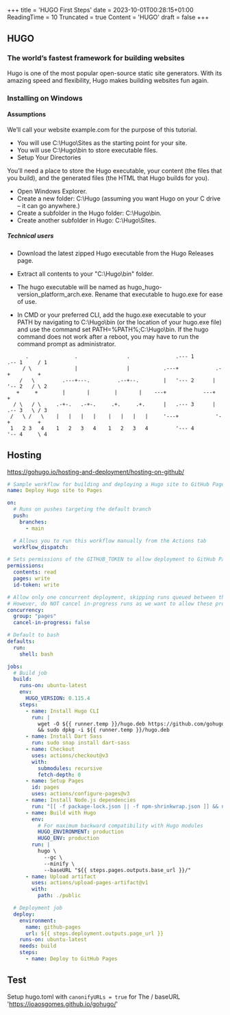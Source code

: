 +++
title = 'HUGO First Steps'
date = 2023-10-01T00:28:15+01:00
ReadingTime = 10
Truncated = true
Content = 'HUGO'
draft = false
+++

## HUGO

### The world’s fastest framework for building websites

Hugo is one of the most popular open-source static site generators. With its amazing speed and flexibility, Hugo makes building websites fun again.

### Installing on Windows

#### Assumptions

We’ll call your website example.com for the purpose of this tutorial.

- You will use C:\Hugo\Sites as the starting point for your site.
- You will use C:\Hugo\bin to store executable files.
- Setup Your Directories

You’ll need a place to store the Hugo executable, your content (the files that you build), and the generated files (the HTML that Hugo builds for you).

- Open Windows Explorer.
- Create a new folder: C:\Hugo (assuming you want Hugo on your C drive – it can go anywhere.)
- Create a subfolder in the Hugo folder: C:\Hugo\bin.
- Create another subfolder in Hugo: C:\Hugo\Sites.
  
##### Technical users

- Download the latest zipped Hugo executable from the Hugo Releases page.

- Extract all contents to your "C:\Hugo\bin" folder.

- The hugo executable will be named as hugo_hugo-version_platform_arch.exe. Rename that executable to hugo.exe for ease of use.

- In CMD or your preferred CLI, add the hugo.exe executable to your PATH by navigating to C:\Hugo\bin (or the location of your hugo.exe file) and use the command set PATH=%PATH%;C:\Hugo\bin. If the hugo command does not work after a reboot, you may have to run the command prompt as administrator.

```goat
      .               .                .               .--- 1          .-- 1     / 1
     / \              |                |           .---+            .-+         +
    /   \         .---+---.         .--+--.        |   '--- 2      |   '-- 2   / \ 2
   +     +        |       |        |       |    ---+            ---+          +
  / \   / \     .-+-.   .-+-.     .+.     .+.      |   .--- 3      |   .-- 3   \ / 3
 /   \ /   \    |   |   |   |    |   |   |   |     '---+            '-+         +
 1   2 3   4    1   2   3   4    1   2   3   4         '--- 4          '-- 4     \ 4

```

## Hosting

<https://gohugo.io/hosting-and-deployment/hosting-on-github/>

```yaml
# Sample workflow for building and deploying a Hugo site to GitHub Pages
name: Deploy Hugo site to Pages

on:
  # Runs on pushes targeting the default branch
  push:
    branches:
      - main

  # Allows you to run this workflow manually from the Actions tab
  workflow_dispatch:

# Sets permissions of the GITHUB_TOKEN to allow deployment to GitHub Pages
permissions:
  contents: read
  pages: write
  id-token: write

# Allow only one concurrent deployment, skipping runs queued between the run in-progress and latest queued.
# However, do NOT cancel in-progress runs as we want to allow these production deployments to complete.
concurrency:
  group: "pages"
  cancel-in-progress: false

# Default to bash
defaults:
  run:
    shell: bash

jobs:
  # Build job
  build:
    runs-on: ubuntu-latest
    env:
      HUGO_VERSION: 0.115.4
    steps:
      - name: Install Hugo CLI
        run: |
          wget -O ${{ runner.temp }}/hugo.deb https://github.com/gohugoio/hugo/releases/download/v${HUGO_VERSION}/hugo_extended_${HUGO_VERSION}_linux-amd64.deb \
          && sudo dpkg -i ${{ runner.temp }}/hugo.deb          
      - name: Install Dart Sass
        run: sudo snap install dart-sass
      - name: Checkout
        uses: actions/checkout@v3
        with:
          submodules: recursive
          fetch-depth: 0
      - name: Setup Pages
        id: pages
        uses: actions/configure-pages@v3
      - name: Install Node.js dependencies
        run: "[[ -f package-lock.json || -f npm-shrinkwrap.json ]] && npm ci || true"
      - name: Build with Hugo
        env:
          # For maximum backward compatibility with Hugo modules
          HUGO_ENVIRONMENT: production
          HUGO_ENV: production
        run: |
          hugo \
            --gc \
            --minify \
            --baseURL "${{ steps.pages.outputs.base_url }}/"          
      - name: Upload artifact
        uses: actions/upload-pages-artifact@v1
        with:
          path: ./public

  # Deployment job
  deploy:
    environment:
      name: github-pages
      url: ${{ steps.deployment.outputs.page_url }}
    runs-on: ubuntu-latest
    needs: build
    steps:
      - name: Deploy to GitHub Pages

```

## Test

Setup hugo.toml with ```canonifyURLs = true``` for The / baseURL '<https://joaosgomes.github.io/gohugo/>'
